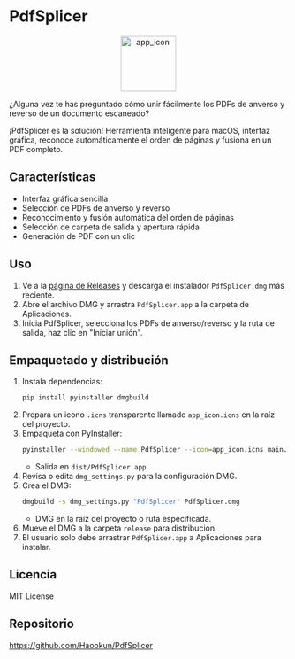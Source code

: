 # PdfSplicer

<div align="center">
  <img width="100" height="100" alt="app_icon" src="https://github.com/user-attachments/assets/a3f9089a-cf94-43be-b485-f682a43492c6" />
</div>

¿Alguna vez te has preguntado cómo unir fácilmente los PDFs de anverso y reverso de un documento escaneado?

¡PdfSplicer es la solución! Herramienta inteligente para macOS, interfaz gráfica, reconoce automáticamente el orden de páginas y fusiona en un PDF completo.

## Características
- Interfaz gráfica sencilla
- Selección de PDFs de anverso y reverso
- Reconocimiento y fusión automática del orden de páginas
- Selección de carpeta de salida y apertura rápida
- Generación de PDF con un clic

## Uso
1. Ve a la [página de Releases](https://github.com/Haookun/PdfSplicer/releases) y descarga el instalador `PdfSplicer.dmg` más reciente.
2. Abre el archivo DMG y arrastra `PdfSplicer.app` a la carpeta de Aplicaciones.
3. Inicia PdfSplicer, selecciona los PDFs de anverso/reverso y la ruta de salida, haz clic en "Iniciar unión".

## Empaquetado y distribución
1. Instala dependencias:
   ```bash
   pip install pyinstaller dmgbuild
   ```
2. Prepara un icono `.icns` transparente llamado `app_icon.icns` en la raíz del proyecto.
3. Empaqueta con PyInstaller:
   ```bash
   pyinstaller --windowed --name PdfSplicer --icon=app_icon.icns main.py
   ```
   - Salida en `dist/PdfSplicer.app`.
4. Revisa o edita `dmg_settings.py` para la configuración DMG.
5. Crea el DMG:
   ```bash
   dmgbuild -s dmg_settings.py "PdfSplicer" PdfSplicer.dmg
   ```
   - DMG en la raíz del proyecto o ruta especificada.
6. Mueve el DMG a la carpeta `release` para distribución.
7. El usuario solo debe arrastrar `PdfSplicer.app` a Aplicaciones para instalar.

## Licencia
MIT License

## Repositorio
https://github.com/Haookun/PdfSplicer
